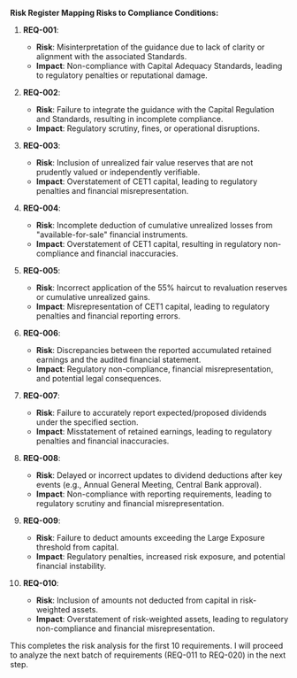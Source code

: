 **Risk Register Mapping Risks to Compliance Conditions:**

1. **REQ-001**:  
   - **Risk**: Misinterpretation of the guidance due to lack of clarity or alignment with the associated Standards.  
   - **Impact**: Non-compliance with Capital Adequacy Standards, leading to regulatory penalties or reputational damage.  

2. **REQ-002**:  
   - **Risk**: Failure to integrate the guidance with the Capital Regulation and Standards, resulting in incomplete compliance.  
   - **Impact**: Regulatory scrutiny, fines, or operational disruptions.  

3. **REQ-003**:  
   - **Risk**: Inclusion of unrealized fair value reserves that are not prudently valued or independently verifiable.  
   - **Impact**: Overstatement of CET1 capital, leading to regulatory penalties and financial misrepresentation.  

4. **REQ-004**:  
   - **Risk**: Incomplete deduction of cumulative unrealized losses from "available-for-sale" financial instruments.  
   - **Impact**: Overstatement of CET1 capital, resulting in regulatory non-compliance and financial inaccuracies.  

5. **REQ-005**:  
   - **Risk**: Incorrect application of the 55% haircut to revaluation reserves or cumulative unrealized gains.  
   - **Impact**: Misrepresentation of CET1 capital, leading to regulatory penalties and financial reporting errors.  

6. **REQ-006**:  
   - **Risk**: Discrepancies between the reported accumulated retained earnings and the audited financial statement.  
   - **Impact**: Regulatory non-compliance, financial misrepresentation, and potential legal consequences.  

7. **REQ-007**:  
   - **Risk**: Failure to accurately report expected/proposed dividends under the specified section.  
   - **Impact**: Misstatement of retained earnings, leading to regulatory penalties and financial inaccuracies.  

8. **REQ-008**:  
   - **Risk**: Delayed or incorrect updates to dividend deductions after key events (e.g., Annual General Meeting, Central Bank approval).  
   - **Impact**: Non-compliance with reporting requirements, leading to regulatory scrutiny and financial misrepresentation.  

9. **REQ-009**:  
   - **Risk**: Failure to deduct amounts exceeding the Large Exposure threshold from capital.  
   - **Impact**: Regulatory penalties, increased risk exposure, and potential financial instability.  

10. **REQ-010**:  
    - **Risk**: Inclusion of amounts not deducted from capital in risk-weighted assets.  
    - **Impact**: Overstatement of risk-weighted assets, leading to regulatory non-compliance and financial misrepresentation.  

This completes the risk analysis for the first 10 requirements. I will proceed to analyze the next batch of requirements (REQ-011 to REQ-020) in the next step.